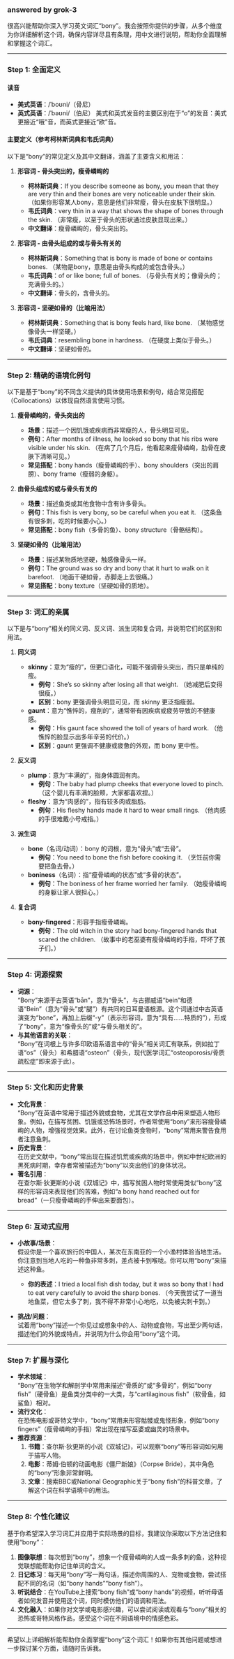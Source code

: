 ### answered by grok-3
很高兴能帮助你深入学习英文词汇“bony”。我会按照你提供的步骤，从多个维度为你详细解析这个词，确保内容详尽且有条理，用中文进行说明，帮助你全面理解和掌握这个词汇。

---

### Step 1: 全面定义

#### 读音
- **美式英语**：/ˈboʊni/（骨尼）
- **英式英语**：/ˈbəʊni/（伯尼）
美式和英式发音的主要区别在于“o”的发音：美式更接近“哦”音，而英式更接近“欧”音。

#### 主要定义（参考柯林斯词典和韦氏词典）
以下是“bony”的常见定义及其中文翻译，涵盖了主要含义和用法：

1. **形容词 - 骨头突出的，瘦骨嶙峋的**  
   - **柯林斯词典**：If you describe someone as bony, you mean that they are very thin and their bones are very noticeable under their skin. （如果你形容某人bony，意思是他们非常瘦，骨头在皮肤下很明显。）  
   - **韦氏词典**：very thin in a way that shows the shape of bones through the skin. （非常瘦，以至于骨头的形状通过皮肤显现出来。）  
   - **中文翻译**：瘦骨嶙峋的，骨头突出的。

2. **形容词 - 由骨头组成的或与骨头有关的**  
   - **柯林斯词典**：Something that is bony is made of bone or contains bones. （某物是bony，意思是由骨头构成的或包含骨头。）  
   - **韦氏词典**：of or like bone; full of bones. （与骨头有关的；像骨头的；充满骨头的。）  
   - **中文翻译**：骨头的，含骨头的。

3. **形容词 - 坚硬如骨的（比喻用法）**  
   - **柯林斯词典**：Something that is bony feels hard, like bone. （某物感觉像骨头一样坚硬。）  
   - **韦氏词典**：resembling bone in hardness. （在硬度上类似于骨头。）  
   - **中文翻译**：坚硬如骨的。

---

### Step 2: 精确的语境化例句

以下是基于“bony”的不同含义提供的具体使用场景和例句，结合常见搭配（Collocations）以体现自然语言使用习惯。

1. **瘦骨嶙峋的，骨头突出的**  
   - **场景**：描述一个因饥饿或疾病而非常瘦的人，骨头明显可见。  
   - **例句**：After months of illness, he looked so bony that his ribs were visible under his skin. （在病了几个月后，他看起来瘦骨嶙峋，肋骨在皮肤下清晰可见。）  
   - **常见搭配**：bony hands（瘦骨嶙峋的手）、bony shoulders（突出的肩膀）、bony frame（瘦弱的身躯）。

2. **由骨头组成的或与骨头有关的**  
   - **场景**：描述鱼类或其他食物中含有许多骨头。  
   - **例句**：This fish is very bony, so be careful when you eat it. （这条鱼有很多刺，吃的时候要小心。）  
   - **常见搭配**：bony fish（多骨的鱼）、bony structure（骨骼结构）。

3. **坚硬如骨的（比喻用法）**  
   - **场景**：描述某物质地坚硬，触感像骨头一样。  
   - **例句**：The ground was so dry and bony that it hurt to walk on it barefoot. （地面干硬如骨，赤脚走上去很痛。）  
   - **常见搭配**：bony texture（坚硬如骨的质地）。

---

### Step 3: 词汇的亲属

以下是与“bony”相关的同义词、反义词、派生词和复合词，并说明它们的区别和用法。

1. **同义词**  
   - **skinny**：意为“瘦的”，但更口语化，可能不强调骨头突出，而只是单纯的瘦。  
     - **例句**：She’s so skinny after losing all that weight. （她减肥后变得很瘦。）  
     - **区别**：bony 更强调骨头明显可见，而 skinny 更泛指瘦弱。  
   - **gaunt**：意为“憔悴的，瘦削的”，通常带有因疾病或疲劳导致的不健康感。  
     - **例句**：His gaunt face showed the toll of years of hard work. （他憔悴的脸显示出多年辛劳的代价。）  
     - **区别**：gaunt 更强调不健康或疲惫的外观，而 bony 更中性。  

2. **反义词**  
   - **plump**：意为“丰满的”，指身体圆润有肉。  
     - **例句**：The baby had plump cheeks that everyone loved to pinch. （这个婴儿有丰满的脸颊，大家都喜欢捏。）  
   - **fleshy**：意为“肉感的”，指有较多肉或脂肪。  
     - **例句**：His fleshy hands made it hard to wear small rings. （他肉感的手很难戴小号戒指。）  

3. **派生词**  
   - **bone**（名词/动词）：bony 的词根，意为“骨头”或“去骨”。  
     - **例句**：You need to bone the fish before cooking it. （烹饪前你需要把鱼去骨。）  
   - **boniness**（名词）：指“瘦骨嶙峋的状态”或“多骨的状态”。  
     - **例句**：The boniness of her frame worried her family. （她瘦骨嶙峋的身躯让家人很担心。）  

4. **复合词**  
   - **bony-fingered**：形容手指瘦骨嶙峋。  
     - **例句**：The old witch in the story had bony-fingered hands that scared the children. （故事中的老巫婆有瘦骨嶙峋的手指，吓坏了孩子们。）  

---

### Step 4: 词源探索

- **词源**：  
  “Bony”来源于古英语“bān”，意为“骨头”，与古挪威语“bein”和德语“Bein”（意为“骨头”或“腿”）有共同的日耳曼语根源。这个词通过中古英语演变为“bone”，再加上后缀“-y”（表示形容词，意为“具有……特质的”），形成了“bony”，意为“像骨头的”或“与骨头相关的”。  
- **与其他语言的关联**：  
  “Bony”在词根上与许多印欧语系语言中的“骨头”相关词汇有联系，例如拉丁语“os”（骨头）和希腊语“osteon”（骨头，现代医学词汇“osteoporosis/骨质疏松症”即来源于此）。

---

### Step 5: 文化和历史背景

- **文化背景**：  
  “Bony”在英语中常用于描述外貌或食物，尤其在文学作品中用来塑造人物形象。例如，在描写贫困、饥饿或恐怖场景时，作者常使用“bony”来形容瘦骨嶙峋的人物，增强视觉效果。此外，在讨论鱼类食物时，“bony”常用来警告食用者注意鱼刺。  
- **历史背景**：  
  在历史文献中，“bony”常出现在描述饥荒或疾病的场景中，例如中世纪欧洲的黑死病时期，幸存者常被描述为“bony”以突出他们的身体状况。  
- **著名引用**：  
  在查尔斯·狄更斯的小说《双城记》中，描写贫困人物时常使用类似“bony”这样的形容词来表现他们的苦难，例如“a bony hand reached out for bread”（一只瘦骨嶙峋的手伸出来要面包）。

---

### Step 6: 互动式应用

- **小故事/场景**：  
  假设你是一个喜欢旅行的中国人，某次在东南亚的一个小渔村体验当地生活。你注意到当地人吃的一种鱼非常多刺，差点被卡到喉咙。你可以用“bony”来描述这种鱼。  
  - **你的表述**：I tried a local fish dish today, but it was so bony that I had to eat very carefully to avoid the sharp bones. （今天我尝试了一道当地鱼菜，但它太多了刺，我不得不非常小心地吃，以免被尖刺卡到。）  

- **挑战/问题**：  
  试着用“bony”描述一个你见过或想象中的人、动物或食物，写出至少两句话，描述他们的外貌或特点，并说明为什么你会用“bony”这个词。  

---

### Step 7: 扩展与深化

- **学术领域**：  
  “Bony”在生物学和解剖学中常用来描述“骨质的”或“多骨的”，例如“bony fish”（硬骨鱼）是鱼类分类中的一大类，与“cartilaginous fish”（软骨鱼，如鲨鱼）相对。  
- **流行文化**：  
  在恐怖电影或哥特文学中，“bony”常用来形容骷髅或鬼怪形象，例如“bony fingers”（瘦骨嶙峋的手指）常出现在描写巫婆或幽灵的场景中。  
- **推荐资源**：  
  1. **书籍**：查尔斯·狄更斯的小说《双城记》，可以观察“bony”等形容词如何用于描写人物。  
  2. **电影**：蒂姆·伯顿的动画电影《僵尸新娘》（Corpse Bride），其中角色的“bony”形象非常鲜明。  
  3. **文章**：搜索BBC或National Geographic关于“bony fish”的科普文章，了解这个词在科学语境中的用法。

---

### Step 8: 个性化建议

基于你希望深入学习词汇并应用于实际场景的目标，我建议你采取以下方法记住和使用“bony”：  
1. **图像联想**：每次想到“bony”，想象一个瘦骨嶙峋的人或一条多刺的鱼，这种视觉联想能帮助你记住单词的含义。  
2. **日记练习**：每天用“bony”写一两句话，描述你周围的人、宠物或食物，尝试搭配不同的名词（如“bony hands”“bony fish”）。  
3. **听说结合**：在YouTube上搜索“bony fish”或“bony hands”的视频，听听母语者如何发音并使用这个词，同时模仿他们的语调和用法。  
4. **文化融入**：如果你对文学或电影感兴趣，可以尝试阅读或观看与“bony”相关的恐怖或哥特风格作品，感受这个词在不同语境中的情感色彩。

---

希望以上详细解析能帮助你全面掌握“bony”这个词汇！如果你有其他问题或想进一步探讨某个方面，请随时告诉我。